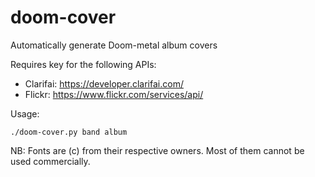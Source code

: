 # doom-cover
Automatically generate Doom-metal album covers

Requires key for the following APIs:
- Clarifai: https://developer.clarifai.com/
- Flickr: https://www.flickr.com/services/api/

Usage:

`./doom-cover.py band album`

NB: Fonts are (c) from their respective owners. Most of them cannot be used commercially.
